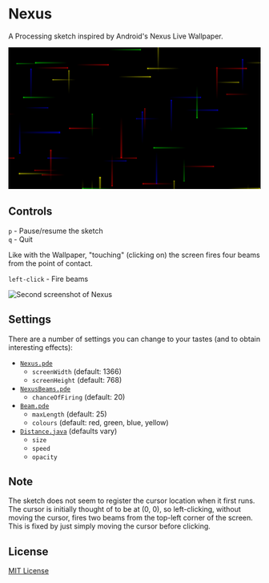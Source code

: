 # Nexus
A Processing sketch inspired by Android's Nexus Live Wallpaper.

![First screenshot of Nexus](https://github.com/adeijosol/Nexus/raw/master/img/screenshot1.png)

## Controls
`p` - Pause/resume the sketch  
`q` - Quit

Like with the Wallpaper, "touching" (clicking on) the screen fires four beams from the point of contact.

`left-click` - Fire beams

![Second screenshot of Nexus](https://github.com/adjl/Nexus/raw/master/img/screenshot2.png)

## Settings
There are a number of settings you can change to your tastes (and to obtain interesting effects):
- [`Nexus.pde`](https://github.com/adjl/Nexus/raw/master/Nexus.pde)
  - `screenWidth` (default: 1366)
  - `screenHeight` (default: 768)
- [`NexusBeams.pde`](https://github.com/adjl/Nexus/raw/master/NexusBeams.pde)
  - `chanceOfFiring` (default: 20)
- [`Beam.pde`](https://github.com/adjl/Nexus/raw/master/Beam.pde)
  - `maxLength` (default: 25)
  - `colours` (default: red, green, blue, yellow)
- [`Distance.java`](https://github.com/adjl/Nexus/raw/master/Distance.java) (defaults vary)
  - `size`
  - `speed`
  - `opacity`

## Note
The sketch does not seem to register the cursor location when it first runs.
The cursor is initially thought of to be at (0, 0), so left-clicking, without moving the cursor, fires two beams from the top-left corner of the screen.
This is fixed by just simply moving the cursor before clicking.

## License
[MIT License](https://github.com/adjl/Nexus/raw/master/LICENSE)
